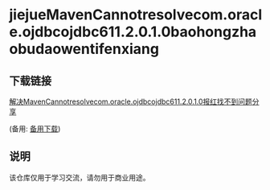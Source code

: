 # jiejueMavenCannotresolvecom.oracle.ojdbcojdbc611.2.0.1.0baohongzhaobudaowentifenxiang

## 下载链接
[解决MavenCannotresolvecom.oracle.ojdbcojdbc611.2.0.1.0报红找不到问题分享](https://pan.quark.cn/s/50ef13f7e449) 

(备用: [备用下载](https://pan.baidu.com/s/1kVhoSUB5aaR3V552JbHnPA?pwd=1234))

## 说明

该仓库仅用于学习交流，请勿用于商业用途。
